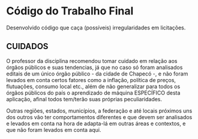 # Código do Trabalho Final

Desenvolvido código que caça (possíveis) irregularidades em licitações.

## CUIDADOS

O professor da disciplina recomendou tomar cuidado em relação aos órgãos públicos e suas tendencias, já que no caso só foram analisados editais de um único órgão público - da cidade de Chapecó -, e não foram levados em conta certos fatores como a inflação, política de preços, flutuações, consumo local etc., além de não generalizar para todos os órgãos públicos do país o aprendizado de máquina ESPECÍFICO desta aplicação, afinal todos tem/terão suas próprias peculiaridades.

Outras regiões, estados, municípios, a federação e até locais próximos uns dos outros vão ter comportamentos diferentes e que devem ser analisados e levados em conta na hora de adapta-lá em outras áreas e contextos, e que não foram levados em conta aqui.
